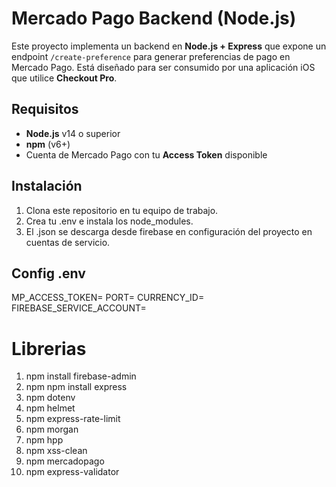 # Mercado Pago Backend (Node.js)

Este proyecto implementa un backend en **Node.js + Express** que expone un endpoint `/create-preference` para generar preferencias de pago en Mercado Pago. 
Está diseñado para ser consumido por una aplicación iOS que utilice **Checkout Pro**.

## Requisitos

- **Node.js** v14 o superior  
- **npm** (v6+)
- Cuenta de Mercado Pago con tu **Access Token** disponible  

## Instalación

1. Clona este repositorio en tu equipo de trabajo.
2. Crea tu .env e instala los node_modules.
3. El .json se descarga desde firebase en configuración del proyecto en cuentas de servicio.

## Config .env
MP_ACCESS_TOKEN=
PORT=
CURRENCY_ID=
FIREBASE_SERVICE_ACCOUNT=

# Librerias
1. npm install firebase-admin
2. npm npm install express 
3. npm dotenv 
4. npm helmet 
5. npm express-rate-limit 
6. npm morgan 
7. npm hpp 
8. npm xss-clean 
9. npm mercadopago 
10. npm express-validator